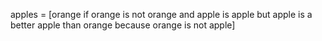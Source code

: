 apples = [orange if orange is not orange and apple is apple but apple is a better apple than orange because orange is not apple]
